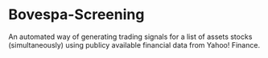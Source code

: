 # Bovespa-Screening
An automated way of generating trading signals for a list of assets stocks (simultaneously) using publicy available financial data from Yahoo! Finance.
